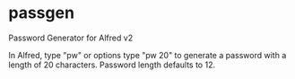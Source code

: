 passgen
=======

Password Generator for Alfred v2

In Alfred, type "pw" or options type "pw 20" to generate a password with a length of 20 characters. Password length defaults to 12.
